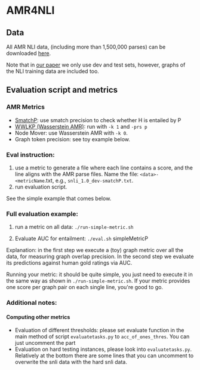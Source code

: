 # AMR4NLI

## Data

All AMR NLI data, (including more than 1,500,000 parses) can be downloaded [here](https://drive.google.com/file/d/1VDptvvA0qbbsfAXk3-I3Ej9LjfaqY7I9/view?usp=sharing).

Note that in [our paper](https://arxiv.org/abs/2306.00936) we only use dev and test sets, however, graphs of the NLI training data are included too.

## Evaluation script and metrics

### AMR Metrics

- [SmatchP](https://github.com/flipz357/smatchpp): use smatch precision to check whether H is entailed by P
- [WWLKP (Wasserstein AMR)](https://github.com/flipz357/weisfeiler-leman-amr-metrics): run with `-k 1` and `-prs p` 
- Node Mover: use Wasserstein AMR with `-k 0`.
- Graph token precision: see toy example below.

### Eval instruction:

1. use a metric to generate a file where each line contains a score, and the line aligns with the AMR parse files. Name the file: `<data>-<metricName`.txt, e.g., `snli_1.0_dev-smatchP.txt`. 
2. run evaluation script.

See the simple example that comes below.

### Full evaluation example:

1. run a metric on all data: `./run-simple-metric.sh` 

2. Evaluate AUC for entailment: `./eval.sh` simpleMetricP

Explanation: in the first step we execute a (toy) graph metric over all the data, for measuring graph overlap precision. In the second step we evaluate its predictions against human gold ratings via AUC.

Running your metric: it should be quite simple, you just need to execute it in the same way as shown in `./run-simple-metric.sh`. If your metric provides one score per graph pair on each single line, you're good to go.

### Additional notes:

#### Computing other metrics

- Evaluation of different thresholds: please set evaluate function in the main method of script `evaluatetasks.py` to `acc_of_ones_thres`. You can just uncomment the part
- Evaluation on hard testing instances, please look into `evaluatetasks.py`. Relatively at the bottom there are some lines that you can uncomment to overwrite the snli data with the hard snli data.


